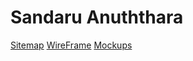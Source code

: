 # Sandaru Anuththara

[Sitemap](https://www.gloomaps.com/bMyRVpjfNn)
[WireFrame](https://drive.google.com/file/d/1B_djatnak3BbbDxsKmwUdjMQ2-7Kccdm/view?usp=drive_link)
[Mockups]()


